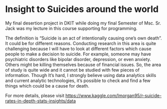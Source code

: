 # Insight to Suicides around the world

My final desertion project in DKIT while doing my final Semester of Msc. Sr. Jack was my lecture in this course supporting for programming.

The definition is “Suicide is an act of intentionally causing one’s own death”. It could be for different reasons. Conducting research in this area is quite challenging because I will have to look at different factors which cause people to make a decision to suicide. For example, someone may have psychiatric disorders like bipolar disorder, depression, or even anxiety. Others might be killing themselves because of financial issues. So, the area of study is quite wide and it cannot be studied with few pieces of information. Though It’s hard, I strongly believe using data analytics skills and current analytic technologies, it’s possible to check and find a few things which could be a cause for death.

For more details, please visit <https://www.kaggle.com/lmorgan95/r-suicide-rates-in-depth-stats-insights/data>
